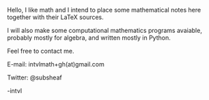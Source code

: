 Hello, I like math and I intend to place some mathematical notes here together with their LaTeX sources. 

I will also make some computational mathematics programs avaiable, probably mostly for algebra, and written mostly in Python.


Feel free to contact me.

E-mail: intvlmath+gh(at)gmail.com

Twitter: @subsheaf

-intvl

<!---
intvl/intvl is a ✨ special ✨ repository because its `README.md` (this file) appears on your GitHub profile.
You can click the Preview link to take a look at your changes.
--->
